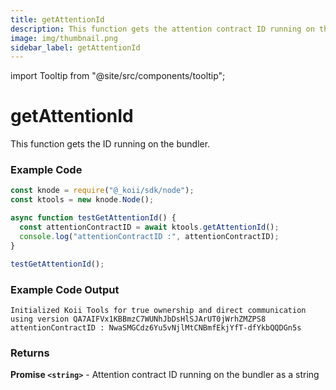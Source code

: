 ```yaml
---
title: getAttentionId
description: This function gets the attention contract ID running on the bundler.
image: img/thumbnail.png
sidebar_label: getAttentionId
---
```


import Tooltip from "@site/src/components/tooltip";

# getAttentionId

This function gets the <Tooltip text="attention contract"/>
ID running on the bundler.

### Example Code

```javascript
const knode = require("@_koii/sdk/node");
const ktools = new knode.Node();

async function testGetAttentionId() {
  const attentionContractID = await ktools.getAttentionId();
  console.log("attentionContractID :", attentionContractID);
}

testGetAttentionId();
```

### Example Code Output

```
Initialized Koii Tools for true ownership and direct communication using version QA7AIFVx1KBBmzC7WUNhJbDsHlSJArUT0jWrhZMZPS8
attentionContractID : NwaSMGCdz6Yu5vNjlMtCNBmfEkjYfT-dfYkbQQDGn5s
```

### Returns

**Promise `<string>`** - Attention contract ID running on the bundler as a string
